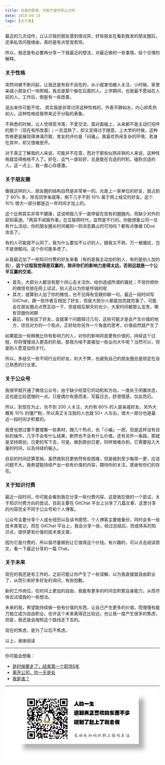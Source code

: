 ```yaml
---
title: 这真的是我，可能不是你所认识的
date: 2019-04-15
tags: [关于我]
---
```


最近的几次动作，让认识我的朋友感到很诧异，好些朋友在看到我发的朋友圈后，还来私信问我缘由，真的是有点受宠若惊。

所以，我还是有必要再分享一下我最近的想法，对最近做的一些事情，给个合理的解释。

### 关于性格

突然间被不断问起，让我还是有些不自在的，从小就害怕被人关注，小时候，家里亲戚小朋友们一块照相，我总是那个躲在后面的人。上学期间，也是最不愿站在人前的人，工作后，倒是有一些改善。

说出来你可能不信， 其实我是非常讨厌这种性格的，外表平静如水，内心却炙热如火。这种性格给我带来近乎分裂的表象。

不熟悉的时候，让人觉得受冷落，不爱交流，面对面碰上，从来都不是主动打招呼的那个（现在有所改善）；一旦混熟了，却又显得过于随意。上大学的时候，这种性格更是展现得淋漓尽致，舍友的评价是「闷骚」。我喜欢热闹复杂的环境，若身在其中，却又很难放开。

对于真正了解我的人来说，可能并不在意，而对于那些似熟非熟的人来说，这种性格就显得格格不入了。好在，运气一直较好，总是能在合适的时机，碰到合适的人。这一点上，我一直心存感激。

### 关于朋友圈

像我这样的人，朋友圈的结构自然是非常单一的。光是上一家单位的好友，就占到了 60% 多，除去同学亲戚等，剩下几乎不到 10% 属于网上结交的好友。这个 10% 很大一部分都是近一年时间才加上的。

这个比例其实非常不健康，这说明我几乎一直停留在现有的圈圈内，而缺少对外的获知渠道。「两耳不闻窗外事」在互联网时代，显然是不行的。你能想象公司一旦有什么活动，你的朋友圈长时间被同一则消息霸占的可怕吗？都有点像被 DDos 攻击了。

有的人可能就不认同了，我为什么要加不认识的人，跟我又不熟，万一被骚扰，岂不是很郁闷。这个你可能多虑了。

从我最近加了一些知识付费的好友来看（有的是我主动加的别人，有的是别人加的我），**这个过程我觉得是双赢的，除非你们的影响力差得太远，否则这就是一个公平互赢的交易**。

- 首先，大部分人都没有那个闲心去关注你，给你造成所谓的骚扰；不信你把你的微信号放在网上试试，别人还以为你是传销的呢
- 其次，就算别人加了你的微信，也不见得有空跟你聊一句，最近一段时间写 GitChat，跟一些作者互相加了好友，但是大部分人都是加完就完事了，可能会在朋友圈点点赞互动一下，但是相互聊天的也少，大家时间都那么宝贵，哪有空跟你闲聊
- 最后，有些加了好友，会就某个问题探讨几句，这些可能才是会产生价值的地方，往往对方的一个观点，正好给你另外一个角度的思考，价值自然就产生了

如果能加一些稍微比你有影响力的人，对你的影响将是更有价值的，持续这个过程，你将慢慢进入更高的阶层。那我为啥不直接加一些业内大牛呢？当然可以，但是别人愿意加你才行。

所以，多结交一些不同行业的好友，利大于弊，也避免自己的朋友圈总是锁定在自己熟悉的行业里。

### 关于公众号

我很早就开通了微信公众号，由于缺少经营它的动机和方向，一直处于闲置状态，这也是比较遗憾的一点。只是偶尔有感而发，写篇日志，舒泄情感，仅此而已。

所以，到现在为止，也不到 200 人关注，大约有 60% 的人是亲戚好友，另外大概有 10% 的僵尸粉，所以真正关注我的人也就 50+ 人左右，很大一部分也是最近一段时间才积累的。

我曾也想过要不要搜集一些素材，蹭几个热点，也「小编」一把，但是这样没有目标的操作，几乎不会有什么结果，断然也不会有什么价值。还有另外一条路，那就是坚持原创，日更的写下去，可是，做到原创日更，同样很难办到，它需要投入大量的时间，以及持续的输入。

目前的时间还算宽裕，虽然做到日更依然有些困难，但是做到至少每周一更，应该问题不大。我希望能持续产出一些有价值的内容，期待你的关注，感谢有你们的存在。

### 关于知识付费

最近一段时间，你可能会看到我在分享一些付费内容，这是我在做的一个尝试，关于知识付费方向的尝试，目前主要在 GitChat 平台上分享了几篇文章，这里分享的内容完全不同于公众号和个人博客。

公众号主要分享个人成长经历以及读书感悟，个人博客主要做备份，同时会多一些技术类笔记，而在 GitChat 平台上，我会分享一些，经过总结后，而成体系的知识点，提供更有价值的技术类文章。

因为它是付费的，所以我尽量做到让它值得这个价钱。有兴趣的，可以点击阅读原文，看一下最近分享的一篇 Chat。


### 关于未来

现在的我还是有工作的，之前可能让你产生了一些误解，以为我直接就自由职业了，从而引来好多好友的询问，有些抱歉。

新的工作岗位，在时间上更加的自由，我能有更多的时间去积累自身能力，从而尽快去试错我的一些想法。

未来的我，希望能持续做一些有价值的东西，让自己产生更多的价值，而慢慢有能力独立成为自由职业。也许这个未来离得还比较远，也让我一度产生很多的焦虑，但是，我还是会按照这个路线走下去的。

现在的焦虑，是为了以后不焦虑。

以上，谢谢阅读

---
你可能会想看：
- [是时候要走了，结束第一个职场5年](https://iamlupeng.com/post/life/2019-03-02-dimission)
- [离开公司，你一无是处](https://iamlupeng.com/post/life/2019-04-11-leave)
- [我是谁？](https://iamlupeng.com/post/about/2018-06-11-find-friend-who-am-i)

---
![](/image/weixin.jpg)